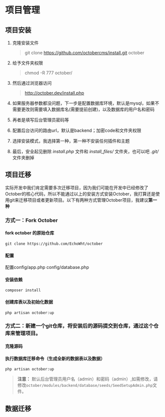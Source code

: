 # 项目管理

## 项目安装

1. 克隆安装文件

    > git clone https://github.com/octobercms/install.git october

1. 给予文件夹权限
    
    > chmod -R 777 october/
    
1. 然后通过浏览器访问

    > http://october.dev/install.php
    
1. 如果服务器参数都没问题，下一步是配置数据库环境，默认是mysql，如果不需要更改则需要填入数据库名(需要提前创建)，以及数据库的用户名和密码
1. 再者是填写后台管理员密码等
1. 配置后台访问的路由url，默认是backend；加密code和文件夹权限
1. 选择安装模式，我选择第一种，第一种不安装任何插件和主题
1. 最后，安全起见删除 *install.php* 文件和 *install_files/* 文件夹，也可以吧 *.git/* 文件夹删掉

## 项目迁移

实际开发中我们肯定需要多次迁移项目，因为我们可能在开发中已经修改了October的核心代码，所以不能通过以上的安装方式安装October，我打算还是使用git来迁移项目或者更新项目。以下有两种方式管理October项目，我建议**第一种**

### 方式一：Fork October

#### fork october 的原始仓库
    
    git clone https://github.com/EchoWht/october
    
#### 配置
    
配置config/app.php config/database.php

#### 安装依赖

    composer install

#### 创建库表以及初始化数据

    php artisan october:up

### 方式二：新建一个git仓库，将安装后的源码提交到仓库，通过这个仓库来管理项目。

#### 克隆源码

#### 执行数据库迁移命令（生成全新的数据表以及数据）
        
    php artisan october:up
    
> **注意：** 默认后台管理员用户名（admin）和密码（admin）,如需修改，请修改`october/modules/backend/database/seeds/SeedSetupAdmin.php`文件。

## 数据迁移